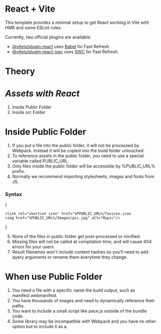 # React + Vite

This template provides a minimal setup to get React working in Vite with HMR and some ESLint rules.

Currently, two official plugins are available:

- [@vitejs/plugin-react](https://github.com/vitejs/vite-plugin-react/blob/main/packages/plugin-react/README.md) uses [Babel](https://babeljs.io/) for Fast Refresh
- [@vitejs/plugin-react-swc](https://github.com/vitejs/vite-plugin-react-swc) uses [SWC](https://swc.rs/) for Fast Refresh

# Theory

# _Assets with React_

1. Inside Public Folder
2. Inside src Folder

# Inside Public Folder

1. If you put a file into the public folder, it will not be processed by Webpack. Instead it will be copied into the build folder untouched.
2. To reference assets in the public folder, you need to use a special variable called PUBLIC_URL. 
3. Only files inside the public folder will be accessible by %PUBLIC_URL% prefix.
4. Normally we recommend importing stylesheets, images and fonts from JS.

<h3>Syntax</h3>
{

    <link rel="shortcut icon" href="%PPUBLIC_URL%/favicon.icon
    <img href="%PUBLIC_URL%/Images/pic.jpg" alt="Mypic"/>
}

5. None of the files in public folder get post-processed or minified.
6. Missing files will not be called at compilation time, and will cause 404 errors for your users.
7. Result filenames won't include content hashes so you'll need to add query arguments or rename them everytime they change.

# When use Public Folder

1. You need a file with a specific name the build output, such as manifest.webmanifest.
2. You have thousands of images and need to dynamically reference their paths.
3. You want to include a small script like pace.js outside of the bundle code.
4. Some library may be incompatible with Webpack and you have no other option but to include it as a <script> tags.

<h3>Syntax</h3>
{

    Public Folder -> index.html
    <img src="%PUBLIC_URL%/pic.jpg"/>
    <img src="%PUBLIC_URL%/Images/pic.jpg"/>
}
<h3>Syntax</h3>
{

    Public Folder -> app.js
    <img src={process.env.PUBLIC_URL + "/pic.jpg"}/>
    <img src={process.env.PUBLIC_URL + "/Images/pic.jpg"/>
}

# Inside src Folder

1. With Webpack, using static assets like images and fonts works similarly to CSS.
2. You can import a file right in a JS module. This tells Webpack to include that file in the bundle.
3. Unlike CSS imports, importing a file gives you a string value. 
4. This value is the final path you can reference in your code.
5. As the src attribute of an images or the href of a link to a PDF.

<h3>Example</h3>
{

    1. Scripts and stylesheets get minified and bundle together to avoid extra network requests.
    2. Missing files cause compilation error instead of 404 erros for your users.
    3. Result filenames include content hashes so you don't need to worry about browsers caching their old versions.
}

<h3>Syntax</h3>
{

    App.js
    import pic from './pic.jpg'
    <img src={pic} alt="Mypic"/>
}

6. This ensure that when the project i built, Webpack will correctly move the images into the build folder, and provide us with correct paths.
